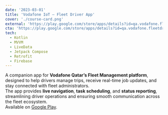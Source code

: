 ```yaml
---
date: '2023-03-01'
title: 'Vodafone IoT – Fleet Driver App'
cover: './course-card.png'
external: 'https://play.google.com/store/apps/details?id=qa.vodafone.fleetdriverapp'
cta: 'https://play.google.com/store/apps/details?id=qa.vodafone.fleetdriverapp'
tech:
  - Kotlin
  - MVVM
  - LiveData
  - Jetpack Compose
  - Retrofit
  - Firebase
---
```


A companion app for **Vodafone Qatar’s Fleet Management platform**, designed to help drivers manage trips, receive real-time job updates, and stay connected with fleet administrators.  
The app provides **live navigation**, **task scheduling**, and **status reporting**, streamlining driver operations and ensuring smooth communication across the fleet ecosystem.  
Available on [Google Play](https://play.google.com/store/apps/details?id=qa.vodafone.fleetdriverapp).
